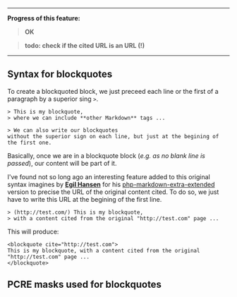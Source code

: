 ----

**Progress of this feature:**

> **OK**

> **todo: check if the cited URL is an URL (!)**

----

## Syntax for blockquotes

To create a blockquoted block, we just preceed each line or the first of a paragraph by a superior sing `>`.

    > This is my blockquote,
    > where we can include **other Markdown** tags ...

    > We can also write our blockquotes
    without the superior sign on each line, but just at the begining of the first one.

Basically, once we are in a blockquote block (*e.g. as no blank line is passed*), our content will be part of it.

I've found not so long ago an interesting feature added to this original syntax imagines by [**Egil Hansen**](http://egilhansen.com) for his [php-markdown-extra-extended](https://github.com/egil/php-markdown-extra-extended) version to precise the URL of the original content cited. To do so, we just have to write this URL at the begining of the first line.

    > (http://test.com/) This is my blockquote,
    > with a content cited from the original "http://test.com" page ...

This will produce:

    <blockquote cite="http://test.com">
    This is my blockquote, with a content cited from the original "http://test.com" page ...
    </blockquote>

## PCRE masks used for blockquotes
